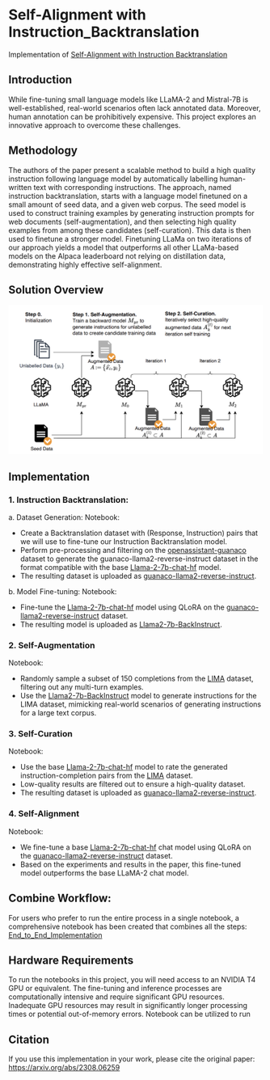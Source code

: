# Self-Alignment with Instruction_Backtranslation

Implementation of [Self-Alignment with Instruction Backtranslation](https://arxiv.org/abs/2308.06259)

## Introduction

While fine-tuning small language models like LLaMA-2 and Mistral-7B is well-established, real-world scenarios often lack annotated data. Moreover, human annotation can be prohibitively expensive. This project explores an innovative approach to overcome these challenges.

## Methodology
The authors of the paper present a scalable method to build a high quality instruction following language model by automatically labelling human-written text with corresponding instructions. The approach, named instruction backtranslation, starts with a language model finetuned on a small amount of seed data, and a given web corpus. The seed model is used to construct training examples by generating instruction prompts for web documents (self-augmentation), and then selecting high quality examples from among these candidates (self-curation). This data is then used to finetune a stronger model. Finetuning LLaMa on two iterations of our approach yields a model that outperforms all other LLaMa-based models on the Alpaca leaderboard not relying on distillation data, demonstrating highly effective self-alignment.

## Solution Overview

![Instruction Backtranslation Process](assets/overview.png)

## Implementation

### 1. Instruction Backtranslation:
a. Dataset Generation:
Notebook:
* Create a Backtranslation dataset with (Response, Instruction) pairs that we will use to fine-tune our Instruction Backtranslation model.
* Perform pre-processing and filtering on the [openassistant-guanaco](https://huggingface.co/datasets/timdettmers/openassistant-guanaco) dataset to generate the guanaco-llama2-reverse-instruct dataset in the format compatible with the base [Llama-2-7b-chat-hf](https://huggingface.co/meta-llama/Llama-2-7b-chat-hf) model.
* The resulting dataset is uploaded as [guanaco-llama2-reverse-instruct](https://huggingface.co/datasets/Arnab13/guanaco-llama2-reverse-instruct).

b. Model Fine-tuning:
Notebook:
* Fine-tune the [Llama-2-7b-chat-hf](https://huggingface.co/meta-llama/Llama-2-7b-chat-hf) model using QLoRA on the [guanaco-llama2-reverse-instruct](https://huggingface.co/datasets/Arnab13/guanaco-llama2-reverse-instruct) dataset.
* The resulting model is uploaded as [Llama2-7b-BackInstruct](https://huggingface.co/Arnab13/Llama2-7b-BackInstruct).

### 2. Self-Augmentation
Notebook:
* Randomly sample a subset of 150 completions from the [LIMA](https://huggingface.co/datasets/GAIR/lima) dataset, filtering out any multi-turn examples.
* Use the [Llama2-7b-BackInstruct](https://huggingface.co/Arnab13/Llama2-7b-BackInstruct) model to generate instructions for the LIMA dataset, mimicking real-world scenarios of generating instructions for a large text corpus.

### 3. Self-Curation
Notebook:
* Use the base [Llama-2-7b-chat-hf](https://huggingface.co/meta-llama/Llama-2-7b-chat-hf) model to rate the generated instruction-completion pairs from the [LIMA](https://huggingface.co/datasets/GAIR/lima) dataset.
* Low-quality results are filtered out to ensure a high-quality dataset.
* The resulting dataset is uploaded as [guanaco-llama2-reverse-instruct](https://huggingface.co/datasets/Arnab13/LIMA-Generated-Instruct-self-curated).

### 4. Self-Alignment
Notebook:
* We fine-tune a base [Llama-2-7b-chat-hf](https://huggingface.co/meta-llama/Llama-2-7b-chat-hf) chat model using QLoRA on the [guanaco-llama2-reverse-instruct](https://huggingface.co/datasets/Arnab13/LIMA-Generated-Instruct-self-curated) dataset.
* Based on the experiments and results in the paper, this fine-tuned model outperforms the base LLaMA-2 chat model.

## Combine Workflow:
For users who prefer to run the entire process in a single notebook, a comprehensive notebook has been created that combines all the steps: [End_to_End_Implementation](https://github.com/chakraborty-arnab/Instruction_Backtranslation/blob/main/Instruction_Backtranslation.ipynb)


## Hardware Requirements
To run the notebooks in this project, you will need access to an NVIDIA T4 GPU or equivalent. The fine-tuning and inference processes are computationally intensive and require significant GPU resources. Inadequate GPU resources may result in significantly longer processing times or potential out-of-memory errors.
Notebook can be utilized to run

## Citation
If you use this implementation in your work, please cite the original paper: https://arxiv.org/abs/2308.06259


